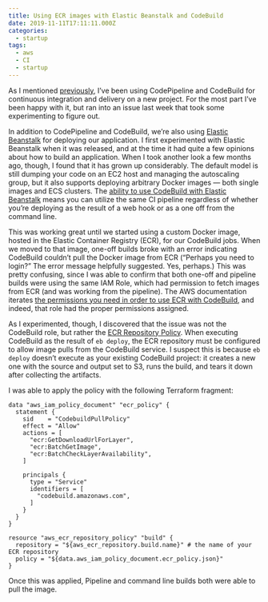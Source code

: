```yaml
---
title: Using ECR images with Elastic Beanstalk and CodeBuild
date: 2019-11-11T17:11:11.000Z
categories:
  - startup
tags:
  - aws
  - CI
  - startup
---
```

As I mentioned [previously][1], I&#8217;ve been using CodePipeline and CodeBuild for continuous integration and delivery on a new project. For the most part I&#8217;ve been happy with it, but ran into an issue last week that took some experimenting to figure out.

In addition to CodePipeline and CodeBuild, we&#8217;re also using [Elastic Beanstalk][2] for deploying our application. I first experimented with Elastic Beanstalk when it was released, and at the time it had quite a few opinions about how to build an application. When I took another look a few months ago, though, I found that it has grown up considerably. The default model is still dumping your code on an EC2 host and managing the autoscaling group, but it also supports deploying arbitrary Docker images &#8212; both single images and ECS clusters. The [ability to use CodeBuild with Elastic Beanstalk][3] means you can utilize the same CI pipeline regardless of whether you&#8217;re deploying as the result of a web hook or as a one off from the command line.

This was working great until we started using a custom Docker image, hosted in the Elastic Container Registry (ECR), for our CodeBuild jobs. When we moved to that image, one-off builds broke with an error indicating CodeBuild couldn&#8217;t pull the Docker image from ECR (&#8220;Perhaps you need to login?&#8221; The error message helpfully suggested. Yes, perhaps.) This was pretty confusing, since I was able to confirm that both one-off and pipeline builds were using the same IAM Role, which had permission to fetch images from ECR (and was working from the pipeline). The AWS documentation iterates [the permissions you need in order to use ECR with CodeBuild][4], and indeed, that role had the proper permissions assigned.

As I experimented, though, I discovered that the issue was not the CodeBuild role, but rather the [ECR Repository Policy][5]. When executing CodeBuild as the result of `eb deploy`, the ECR repository must be configured to allow image pulls from the CodeBuild service. I suspect this is because `eb deploy` doesn&#8217;t execute as your existing CodeBuild project: it creates a new one with the source and output set to S3, runs the build, and tears it down after collecting the artifacts.

I was able to apply the policy with the following Terraform fragment:

    data "aws_iam_policy_document" "ecr_policy" {
      statement {
        sid    = "CodebuildPullPolicy"
        effect = "Allow"
        actions = [
          "ecr:GetDownloadUrlForLayer",
          "ecr:BatchGetImage",
          "ecr:BatchCheckLayerAvailability",
        ]

        principals {
          type = "Service"
          identifiers = [
            "codebuild.amazonaws.com",
          ]
        }
      }
    }

    resource "aws_ecr_repository_policy" "build" {
      repository = "${aws_ecr_repository.build.name}" # the name of your ECR repository
      policy = "${data.aws_iam_policy_document.ecr_policy.json}"
    }


Once this was applied, Pipeline and command line builds both were able to pull the image.

 [1]: https://www.yergler.net/2019/10/17/continuous-integration-with-codebuild-and-codepipeline/
 [2]: https://docs.aws.amazon.com/elasticbeanstalk/latest/dg/Welcome.html
 [3]: https://docs.aws.amazon.com/elasticbeanstalk/latest/dg/eb-cli-codebuild.html
 [4]: https://docs.aws.amazon.com/codebuild/latest/userguide/sample-ecr.html
 [5]: https://docs.aws.amazon.com/AmazonECR/latest/userguide/security_iam_service-with-iam.html
